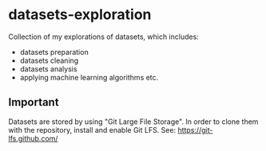# datasets-exploration
Collection of my explorations of datasets, which includes:
- datasets preparation
- datasets cleaning
- datasets analysis
- applying machine learning algorithms etc.

## Important
Datasets are stored by using "Git Large File Storage".
In order to clone them with the repository, install and enable Git LFS.
See: https://git-lfs.github.com/
